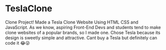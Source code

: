 # TeslaClone
Clone Project! Made a Tesla Clone Website Using HTML CSS and JavaScript. As we know, aspiring Front-End Devs and students tend to make clone websites of a popular brands, so I made one. Chose Tesla because its design is sweetly simple and attractive. Cant buy a Tesla but definitely can code it 😂😜
